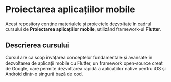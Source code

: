 # Proiectarea aplicațiilor mobile

Acest repository conține materialele și proiectele dezvoltate în cadrul cursului de **Proiectarea aplicațiilor mobile**, utilizând framework-ul **Flutter**.

## Descrierea cursului

Cursul are ca scop învățarea conceptelor fundamentale și avansate în dezvoltarea de aplicații mobile cu Flutter, un framework open-source creat de Google, care permite dezvoltarea rapidă a aplicațiilor native pentru iOS și Android dintr-o singură bază de cod.





